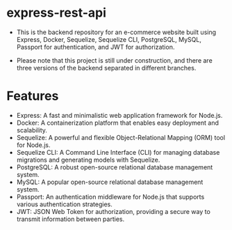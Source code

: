 # express-rest-api

* This is the backend repository for an e-commerce website built using Express, Docker, Sequelize, Sequelize CLI, PostgreSQL, MySQL, Passport for authentication, and JWT for authorization.

* Please note that this project is still under construction, and there are three versions of the backend separated in different branches.

# Features
* Express: A fast and minimalistic web application framework for Node.js.
* Docker: A containerization platform that enables easy deployment and scalability.
* Sequelize: A powerful and flexible Object-Relational Mapping (ORM) tool for Node.js.
* Sequelize CLI: A Command Line Interface (CLI) for managing database migrations and generating models with Sequelize.
* PostgreSQL: A robust open-source relational database management system.
* MySQL: A popular open-source relational database management system.
* Passport: An authentication middleware for Node.js that supports various authentication strategies.
* JWT: JSON Web Token for authorization, providing a secure way to transmit information between parties.


<!--Installation
Clone the repository:

shell
Copy code
git clone https://github.com/your-username/e-commerce-backend.git
Change into the project directory:

shell
Copy code
cd e-commerce-backend
Install the dependencies:

shell
Copy code
npm install
Create a .env file in the root directory and configure the following environment variables:

plaintext
Copy code
DB_HOST=localhost
DB_PORT=5432   # or your PostgreSQL port
DB_NAME=database_name
DB_USER=database_user
DB_PASSWORD=database_password
JWT_SECRET=your_jwt_secret
Run the database migrations:

shell
Copy code
npx sequelize-cli db:migrate
Start the server:

shell
Copy code
npm start
Branches
The project is divided into three branches, each representing a different version of the backend:

master: The stable version of the backend, suitable for production use.
development: The branch for ongoing development, containing the latest features and bug fixes.
feature-branch: A branch dedicated to specific features or experiments, which may not be complete or fully functional.
Contributing
We welcome contributions to help improve this project. To contribute, please follow these steps:

Fork the repository.
Create a new branch based on the branch you want to contribute to.
Make your changes and commit them.
Push your changes to your forked repository.
Open a pull request, clearly describing the changes you made.
Please note that all contributions are subject to review and acceptance by the project maintainers.

License
This project is licensed under the MIT License.-->
